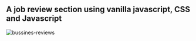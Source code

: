 ## A job review section using vanilla javascript, CSS and Javascript
![bussines-reviews](https://user-images.githubusercontent.com/12422620/167404550-bfaedaee-7afa-464e-b37b-e6d7d9eeb74e.jpg)

